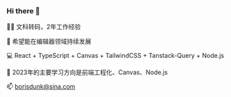 ### Hi there 👋

👨‍💻 文科转码，2年工作经验

🎨 希望能在编辑器领域持续发展

💻 React + TypeScript + Canvas + TailwindCSS + Tanstack-Query + Node.js

🌱 2023年的主要学习方向是前端工程化、Canvas、Node.js

📫 borisdunk@sina.com
